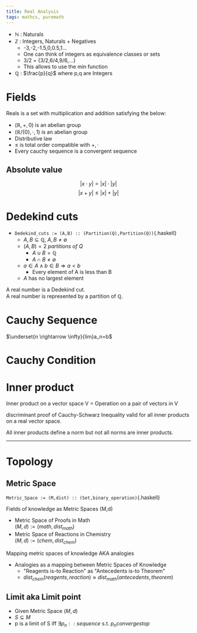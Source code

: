 ```yaml
---
title: Real Analysis
tags: mathcs, puremath
---
```


* $\mathbb{N}$ : Naturals
* $\mathbb{Z}$ : Integers, Naturals + Negatives 
  * -3,-2,-1.5,0,0.5,1...
  * One can think of integers as equivalence classes or sets
  * 3/2 = {3/2,6/4,9/6,...}
  * This allows to use the min function
* $\mathbb{Q}$ : $\frac{p}{q}$ where p,q are Integers

# Fields 

Reals is a set with multiplication and addition satisfying the below:

* $(\mathbb{R}, +, 0)$ is an abelian group
* $(\mathbb{R}/\{0\}, \cdot, 1)$ is an abelian group
* Distributive law
* $\leq$ is  total order compatible with $+, \cdot$
* Every cauchy sequence is a convergent sequence

## Absolute value

$$ \lvert x \cdot y \rvert = \lvert x \rvert \cdot \lvert y \rvert $$
$$ \lvert x + y \rvert \leq \lvert x \rvert + \lvert y \rvert $$


# Dedekind cuts

* `Dedekind_cuts := (A,B) :: (Partition(Q),Partition(Q))`{.haskell}
  * $A,B \subseteq \mathbb{Q},\ A,B \neq \emptyset$
  * $(A,B) = 2\ partitions\ of\ Q$ 
    * $A \cup B = \mathbb{Q}$
    * $A \cap B \neq \emptyset$
  * $a \in A \land b \in B \Rightarrow a \lt b$
    * Every element of A is less than B
  * $A$ has no largest element

A real number is a Dedekind cut.  
A real number is represented by a partition of $\mathbb{Q}$.


# Cauchy Sequence

$\underset{n \rightarrow \infty}{lim}a_n=b$


# Cauchy Condition



# Inner product

Inner product on a vector space V = Operation on a pair of vectors in V

discriminant proof of Cauchy-Schwarz Inequality valid for all inner products on a real vector space.

All inner products define a norm but not all norms are inner products.

---

# Topology

## Metric Space

`Metric_Space := (M,dist) :: (Set,binary_operation)`{.haskell}


Fields of knowledge as Metric Spaces (M,d)

* Metric Space of Proofs in Math  
$(M,d) := (math,dist_{math})$
* Metric Space of Reactions in Chemistry  
$(M,d) := (chem,dist_{chem})$

Mapping metric spaces of knowledge AKA analogies  

* Analogies as a mapping between Metric Spaces of Knowledge
  * "Reagents is-to Reaction" as "Antecedents is-to Theorem"
  * $dist_{chem}(reagents,reaction) \approx dist_{math}(antecedents,theorem)$

    

## Limit aka Limit point

* Given Metric Space $(M,d)$
* $S \subseteq M$
* p is a limit of S iff $\exists p_n :: sequence$ s.t. $p_n converges to p$
    
